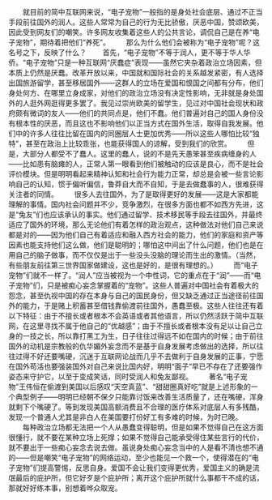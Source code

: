 　　就目前的简中互联网来说，“电子宠物”一般指的是身处社会底层、通过不正当手段前往国外的润人。这些人常常为自己的行为无比骄傲，厌恶中国，赞颂欧美，因此受到网友们的嘲笑。许多网友收集着这些人的公共言论，调侃自己是在养“电子宠物”，期待着把他们“养死”。
　　那么为什么他们会被称为“电子宠物”呢？这名号之下，反映了什么？
　　首先，“电子宠物”不等于润人，更不等于华人华侨。“电子宠物”只是一种互联网“厌蠢症”表现——虽然它夹杂着政治立场因素，但本质上仍然是厌蠢。改革开放以来，中国就和国际社会的关系越发紧密，有人选择出国旅游留学，甚至移居国外——这群人的立场在爱国和恨国之间都有分布，他们身处何方、在哪里立身成家，对他们的政治立场没有决定性影响，无非就是身处国外的人逛外网逛得更多罢了。我见过崇尚欧美的留学生，见过对中国社会现状和政府颇有微词的友人——他们的共同点是，他们不蠢。他们普遍对自己的国人身份没有根本性的厌恶，而且这也不影响他们以正当方式在国外生活，取得自我发展。他们中的许多人往往比留在国内的同圈层人士更加优秀——所以这些人哪怕比较“独特”，甚至在政治上比较乖张，也能获得国人的谅解，受到我们的欣赏。
　　但是，大部分人都受不了蠢人。这里的蠢人，说的不是先天愚笨甚至疾病缠身的人——比如患有脑瘫的人，正常人第一眼看到他们被触动的应该是良心，而不是社会评价模块。但是明明看起来精神认知和社会行为能力正常，却总是会被一些言论影响自己的认知，惯于偏听偏信，鲁莽自大而不自知，于是去做蠢事的人，很难获得关注者的同情。
　　很多人去往国外，为了是取得更好的发展——这是大家都能理解的事情。国内社会问题并不少，竞争激烈，在很多方面也都不如西方先进，这是“兔友”们也应该承认的事实。他们通过留学、技术移民等手段去往国外，并最终适应了国外的环境，那么无论他们有着怎样的政治观点，这种做法对他们自己来说都是对的——因为他们自己有着适应和融入西方社会的能力，他们的家庭和资产等因素也能支持他们这么做，他们是聪明的；哪怕这中间出了什么问题，他们也是在用自己的脑子做事，而不仅仅是出于一些没头没脑的理论而生出的激情。（当然，有些朋友前往第三世界国家做建设，这也是好的，是很有理想的。）
　　而“电子宠物”们就不一样了。“润人”应当被视为一个中性词，它的重点在于“润”——而“电子宠物”们，只是被痴心妄念掌握着的“宠物”。这些人普遍对中国社会有着极大的怨念，甚至仇视中国的存在本身与自己的国民身份，但又缺乏通过正当途径前往国外的能力，于是赌上积蓄甚至借钱靠偷渡前往国外，愚蠢至极。这些人往往还有着以下特征：由于不擅长或者根本不会英语或者其他语言，所以仍然活跃于简中互联网，在这里寻找不属于他自己的“优越感”；由于不擅长或者根本没有足以让自己立身的一技之长，所以靠打黑工为生，日子往往过得远不如在国内的时候；由于前往国外的动机是宗教般的仇华媚外妄念而不是基于自身发展考虑做出的选择，所以往往过得不好还要嘴硬，沉迷于互联网论战而几乎不去做利于自身发展的正事，宁愿在国外苟活也要强装国外对自己来说比国内好，明明“面子”早已不存在了还要强作姿态来守护它，以至于变成笑话，同时受润人和兔友鄙视。
　　著名“电子宠物”王伟恒在偷渡到美国以后感叹“天空真蓝”、“甜甜圈真好吃”就是上述形象的一个典型例子——明明已经朝不保夕只能靠讨饭来改善生活质量了，还在嘴硬，浑身就剩下个嘴硬了。等到发现美国高额消费且不合理的医疗体系对底层人有多残酷，发现一个普通人尤其是非白人在美国要打份好工有多难的时候，为时已晚。
　　每种政治立场都无法把一个人从愚蠢变得聪明，但是如果不觉得自己在这方面很懂行，就不要在某种立场上死撑；如果不觉得自己能承受得住某些言行的代价，就不要出于一些痴心妄念去说去做。虽说身处痴心妄念当中的人是看不清也想不通的——但是嘲笑“电子宠物”的网络运动，至少也能见一个救一个，使得潜在的“电子宠物”们提高警惕，反思自身。爱国不会让我们变得更优秀，爱国主义的确是流氓最后的庇护所，但它好歹是个庇护所；离开这个庇护所就什么事都干不成的话，那就好好练本事，别想着哗众取宠。
<!-- ##{"timestamp":1697111854}## -->